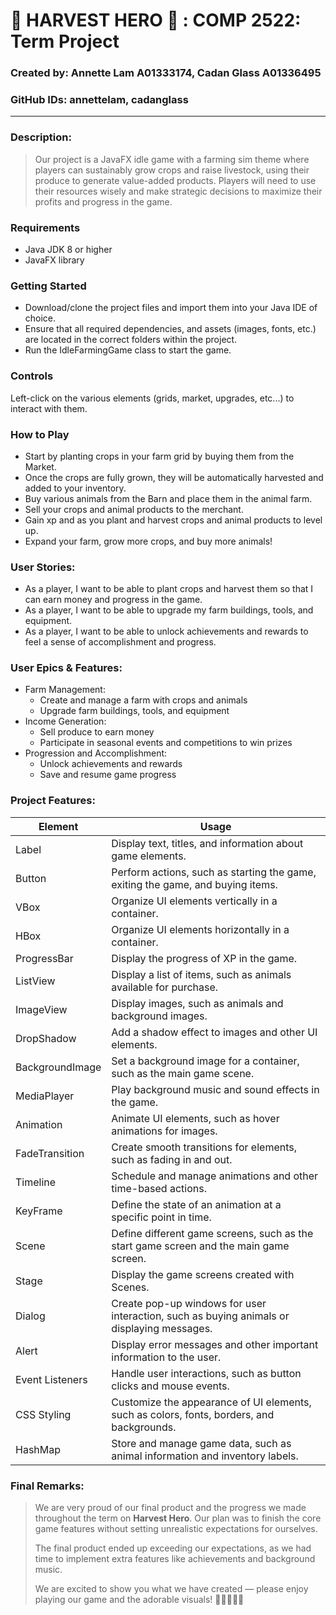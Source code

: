 # 🌾 HARVEST HERO ‍🌾 : COMP 2522: Term Project
### Created by: Annette Lam A01333174, Cadan Glass A01336495
### GitHub IDs: annettelam, cadanglass
***

### Description:
> Our project is a JavaFX idle game with a farming sim theme where players can sustainably grow crops and raise livestock, using their produce to generate value-added products. Players will need to use their resources wisely and make strategic decisions to maximize their profits and progress in the game.

### Requirements

- Java JDK 8 or higher
- JavaFX library

### Getting Started

- Download/clone the project files and import them into your Java IDE of choice.
- Ensure that all required dependencies, and assets (images, fonts, etc.) are located in the correct folders within the project.
- Run the IdleFarmingGame class to start the game.

### Controls
Left-click on the various elements (grids, market, upgrades, etc...) to interact with them.

### How to Play
- Start by planting crops in your farm grid by buying them from the Market.
- Once the crops are fully grown, they will be automatically harvested and added to your inventory.
- Buy various animals from the Barn and place them in the animal farm.
- Sell your crops and animal products to the merchant.
- Gain xp and as you plant and harvest crops and animal products to level up.
- Expand your farm, grow more crops, and buy more animals!

### User Stories:
- As a player, I want to be able to plant crops and harvest them so that I can earn money and progress in the game.
- As a player, I want to be able to upgrade my farm buildings, tools, and equipment.
- As a player, I want to be able to unlock achievements and rewards to feel a sense of accomplishment and progress.

### User Epics & Features:
- Farm Management:
  - Create and manage a farm with crops and animals
  - Upgrade farm buildings, tools, and equipment
- Income Generation:
  - Sell produce to earn money
  - Participate in seasonal events and competitions to win prizes
- Progression and Accomplishment:
  - Unlock achievements and rewards
  - Save and resume game progress



### Project Features:

| Element           | Usage                                                                                             |
|-------------------|---------------------------------------------------------------------------------------------------|
| Label             | Display text, titles, and information about game elements.                                        |
| Button            | Perform actions, such as starting the game, exiting the game, and buying items.                   |
| VBox              | Organize UI elements vertically in a container.                                                   |
| HBox              | Organize UI elements horizontally in a container.                                                 |
| ProgressBar       | Display the progress of XP in the game.                                                           |
| ListView          | Display a list of items, such as animals available for purchase.                                  |
| ImageView         | Display images, such as animals and background images.                                            |
| DropShadow        | Add a shadow effect to images and other UI elements.                                              |
| BackgroundImage   | Set a background image for a container, such as the main game scene.                              |
| MediaPlayer       | Play background music and sound effects in the game.                                              |
| Animation         | Animate UI elements, such as hover animations for images.                                         |
| FadeTransition    | Create smooth transitions for elements, such as fading in and out.                                |
| Timeline          | Schedule and manage animations and other time-based actions.                                      |
| KeyFrame          | Define the state of an animation at a specific point in time.                                     |
| Scene             | Define different game screens, such as the start game screen and the main game screen.           |
| Stage             | Display the game screens created with Scenes.                                                     |
| Dialog            | Create pop-up windows for user interaction, such as buying animals or displaying messages.        |
| Alert             | Display error messages and other important information to the user.                               |
| Event Listeners   | Handle user interactions, such as button clicks and mouse events.                                 |
| CSS Styling       | Customize the appearance of UI elements, such as colors, fonts, borders, and backgrounds.         |
| HashMap           | Store and manage game data, such as animal information and inventory labels.                      |

### Final Remarks:
> We are very proud of our final product and the progress we made throughout the term on **Harvest Hero**.
> Our plan was to finish the core game features without setting unrealistic expectations for ourselves.
>
>
> The final product ended up exceeding our expectations, as we had time to implement extra features like achievements and background music.
>
>
> We are excited to show you what we have created — please enjoy playing our game and the adorable visuals! 👨‍🌾👩‍🌾‍🌾